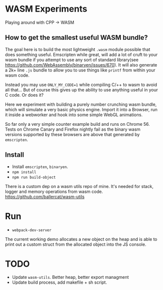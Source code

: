 # WASM Experiments

Playing around with CPP -> WASM

## How to get the smallest useful WASM bundle?

The goal here is to build the most lightweight `.wasm` module possible that does something useful.
Emscripten while great, will add a lot of cruft to your wasm bundle if you attempt to use any
sort of standard library(see https://github.com/WebAssembly/binaryen/issues/670). It will also generate
a 2k+ line `.js` bundle to allow you to use things like `printf` from within your wasm code.

Instead you may use `ONLY_MY_CODE=1` while compiling C/++ to wasm to avoid all that... But of course this
gives up the ability to use anything useful in your C code. Or does it?

Here we experiment with building a purely number crunching wasm bundle, which will simulate a very basic
physics engine. Import it into a Browser, run it inside a webworker and hook into some simple WebGL animations.

So far only a very simple counter example build and runs on Chrome 56. Tests on Chrome Canary and Firefox nightly
fail as the binary wasm versions supported by these browsers are above that generated by `emscripten`.

## Install

* Install `emscripten`, `binaryen`.
* `npm install`
* `npm run build-object`

There is a custom dep on a wasm utils repo of mine. It's needed for stack, logger and memory operations from wasm
code. https://github.com/ballercat/wasm-utils

# Run

* `webpack-dev-server`

The current working demo allocates a new object on the heap and is able to print out a custom struct from the allocated
object into the JS console.

# TODO

* Update `wasm-utils`. Better heap, better export managment
* Update build process, add makefile + sh script.

